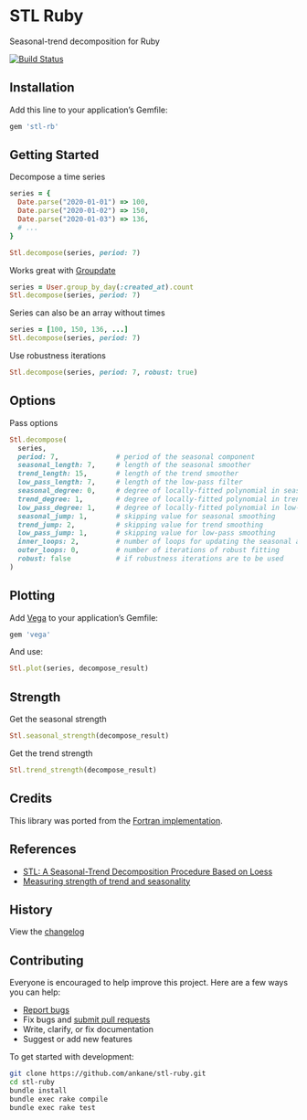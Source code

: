 # STL Ruby

Seasonal-trend decomposition for Ruby

[![Build Status](https://github.com/ankane/stl-ruby/workflows/build/badge.svg?branch=master)](https://github.com/ankane/stl-ruby/actions)

## Installation

Add this line to your application’s Gemfile:

```ruby
gem 'stl-rb'
```

## Getting Started

Decompose a time series

```ruby
series = {
  Date.parse("2020-01-01") => 100,
  Date.parse("2020-01-02") => 150,
  Date.parse("2020-01-03") => 136,
  # ...
}

Stl.decompose(series, period: 7)
```

Works great with [Groupdate](https://github.com/ankane/groupdate)

```ruby
series = User.group_by_day(:created_at).count
Stl.decompose(series, period: 7)
```

Series can also be an array without times

```ruby
series = [100, 150, 136, ...]
Stl.decompose(series, period: 7)
```

Use robustness iterations

```ruby
Stl.decompose(series, period: 7, robust: true)
```

## Options

Pass options

```ruby
Stl.decompose(
  series,
  period: 7,              # period of the seasonal component
  seasonal_length: 7,     # length of the seasonal smoother
  trend_length: 15,       # length of the trend smoother
  low_pass_length: 7,     # length of the low-pass filter
  seasonal_degree: 0,     # degree of locally-fitted polynomial in seasonal smoothing
  trend_degree: 1,        # degree of locally-fitted polynomial in trend smoothing
  low_pass_degree: 1,     # degree of locally-fitted polynomial in low-pass smoothing
  seasonal_jump: 1,       # skipping value for seasonal smoothing
  trend_jump: 2,          # skipping value for trend smoothing
  low_pass_jump: 1,       # skipping value for low-pass smoothing
  inner_loops: 2,         # number of loops for updating the seasonal and trend components
  outer_loops: 0,         # number of iterations of robust fitting
  robust: false           # if robustness iterations are to be used
)
```

## Plotting

Add [Vega](https://github.com/ankane/vega) to your application’s Gemfile:

```ruby
gem 'vega'
```

And use:

```ruby
Stl.plot(series, decompose_result)
```

## Strength

Get the seasonal strength

```ruby
Stl.seasonal_strength(decompose_result)
```

Get the trend strength

```ruby
Stl.trend_strength(decompose_result)
```

## Credits

This library was ported from the [Fortran implementation](https://www.netlib.org/a/stl).

## References

- [STL: A Seasonal-Trend Decomposition Procedure Based on Loess](https://www.scb.se/contentassets/ca21efb41fee47d293bbee5bf7be7fb3/stl-a-seasonal-trend-decomposition-procedure-based-on-loess.pdf)
- [Measuring strength of trend and seasonality](https://otexts.com/fpp2/seasonal-strength.html)

## History

View the [changelog](https://github.com/ankane/stl-ruby/blob/master/CHANGELOG.md)

## Contributing

Everyone is encouraged to help improve this project. Here are a few ways you can help:

- [Report bugs](https://github.com/ankane/stl-ruby/issues)
- Fix bugs and [submit pull requests](https://github.com/ankane/stl-ruby/pulls)
- Write, clarify, or fix documentation
- Suggest or add new features

To get started with development:

```sh
git clone https://github.com/ankane/stl-ruby.git
cd stl-ruby
bundle install
bundle exec rake compile
bundle exec rake test
```
